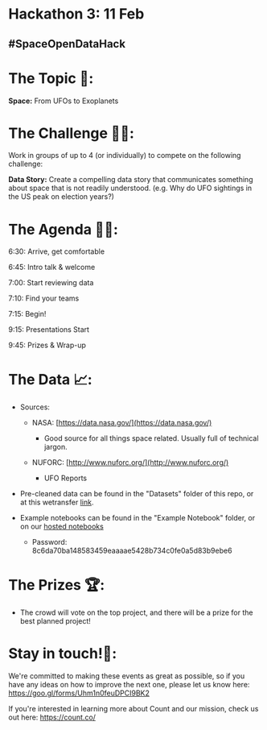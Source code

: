 # Hackathon 3: 11 Feb

## #SpaceOpenDataHack

# The Topic 🚀:
**Space:** From UFOs to Exoplanets

# The Challenge 👨‍💻:

Work in groups of up to 4 (or individually) to compete on the following challenge: 

**Data Story:** Create a compelling data story that communicates something about space that 
 is not readily understood. (e.g. Why do UFO sightings in the US peak on election years?)

# The Agenda 👩‍🏫:

6:30: Arrive, get comfortable

6:45: Intro talk & welcome

7:00: Start reviewing data

7:10: Find your teams

7:15: Begin!

9:15: Presentations Start

9:45: Prizes & Wrap-up

# The Data 📈:

- Sources:
    - NASA: [https://data.nasa.gov/](https://data.nasa.gov/)
        - Good source for all things space related. Usually full of technical jargon.
        
    - NUFORC: [http://www.nuforc.org/](http://www.nuforc.org/)
        - UFO Reports
        
- Pre-cleaned data can be found in the "Datasets" folder of this repo, or at this wetransfer [link](https://we.tl/t-kST04j2kcm).

- Example notebooks can be found in the "Example Notebook" folder, or on our [hosted notebooks](https://play.count.co/jupyter/tree/work)
  - Password: 8c6da70ba148583459eaaaae5428b734c0fe0a5d83b9ebe6

# The Prizes 🏆:

- The crowd will vote on the top project, and there will be a prize for the best planned project!

# Stay in touch!🤙:

We're committed to making these events as great as possible, so if you have any ideas on how to improve the next one, please let us know here: https://goo.gl/forms/Uhm1n0feuDPCI9BK2

If you're interested in learning more about Count and our mission, check us out here: https://count.co/
